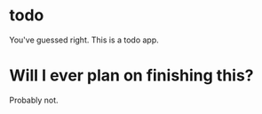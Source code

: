 # todo
You've guessed right. This is a todo app.

# Will I ever plan on finishing this?
Probably not.
